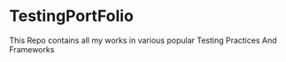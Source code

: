 # TestingPortFolio
This Repo contains all my works in various popular Testing Practices And Frameworks
